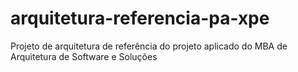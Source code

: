# arquitetura-referencia-pa-xpe
Projeto de arquitetura de referência do projeto aplicado do MBA de Arquitetura de Software e Soluções
